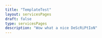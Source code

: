 ```yaml
---
title: "TemplateTest"
layout: servicesPages
draft: false
type: servicesPages
description: "Wow what a nice DeScRiPtIoN"
---
```

